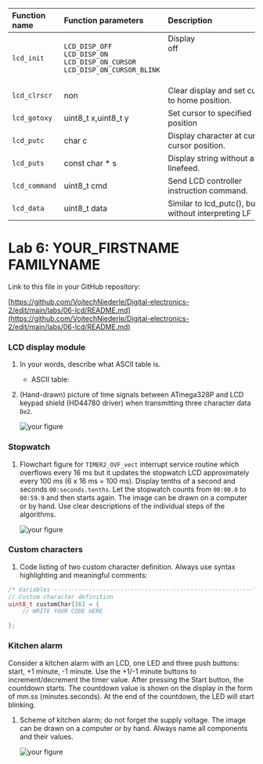   | **Function name** | **Function parameters** | **Description** | **Example** |
   | :-- | :-- | :-- | :-- |
   | `lcd_init` | `LCD_DISP_OFF`<br>`LCD_DISP_ON`<br>`LCD_DISP_ON_CURSOR`<br>`LCD_DISP_ON_CURSOR_BLINK` | Display off&nbsp;&nbsp;&nbsp;&nbsp;&nbsp;&nbsp;&nbsp;&nbsp;&nbsp;&nbsp;&nbsp;&nbsp;&nbsp;&nbsp;&nbsp;&nbsp;&nbsp;&nbsp;&nbsp;&nbsp;&nbsp;&nbsp;&nbsp;&nbsp;&nbsp;&nbsp;&nbsp;&nbsp;&nbsp;&nbsp;&nbsp;&nbsp;&nbsp;&nbsp;&nbsp;&nbsp;&nbsp;&nbsp;&nbsp;&nbsp;&nbsp;&nbsp;&nbsp;&nbsp;&nbsp;<br>&nbsp;<br>&nbsp;<br>&nbsp; | `lcd_init(LCD_DISP_OFF);`<br>&nbsp;<br>&nbsp;<br>&nbsp; |
   | `lcd_clrscr` | non | Clear display and set cursor to home position. | `lcd_clrscr();` |
   | `lcd_gotoxy` | uint8_t 	x,uint8_t 	y | Set cursor to specified position | `lcd_gotoxy(0,0);` |
   | `lcd_putc` | char 	c | Display character at current cursor position. | `lcd_putc("a")` |
   | `lcd_puts` | const char * 	s | Display string without auto linefeed. | `lcd_puts("ok")` |
   | `lcd_command` | uint8_t 	cmd	 | Send LCD controller instruction command. | |
   | `lcd_data` | uint8_t 	data | Similar to lcd_putc(), but without interpreting LF | |
   
   # Lab 6: YOUR_FIRSTNAME FAMILYNAME

Link to this file in your GitHub repository:

[https://github.com/VojtechNiederle/Digital-electronics-2/edit/main/labs/06-lcd/README.md](https://github.com/VojtechNiederle/Digital-electronics-2/edit/main/labs/06-lcd/README.md)


### LCD display module

1. In your words, describe what ASCII table is.
   * ASCII table:

2. (Hand-drawn) picture of time signals between ATmega328P and LCD keypad shield (HD44780 driver) when transmitting three character data `De2`.

   ![your figure]()


### Stopwatch

1. Flowchart figure for `TIMER2_OVF_vect` interrupt service routine which overflows every 16&nbsp;ms but it updates the stopwatch LCD approximately every 100&nbsp;ms (6 x 16&nbsp;ms = 100&nbsp;ms). Display tenths of a second and seconds `00:seconds.tenths`. Let the stopwatch counts from `00:00.0` to `00:59.9` and then starts again. The image can be drawn on a computer or by hand. Use clear descriptions of the individual steps of the algorithms.

   ![your figure]()


### Custom characters

1. Code listing of two custom character definition. Always use syntax highlighting and meaningful comments:

```c
/* Variables ---------------------------------------------------------*/
// Custom character definition
uint8_t customChar[16] = {
    // WRITE YOUR CODE HERE

};
```


### Kitchen alarm

Consider a kitchen alarm with an LCD, one LED and three push buttons: start, +1 minute, -1 minute. Use the +1/-1 minute buttons to increment/decrement the timer value. After pressing the Start button, the countdown starts. The countdown value is shown on the display in the form of mm.ss (minutes.seconds). At the end of the countdown, the LED will start blinking.

1. Scheme of kitchen alarm; do not forget the supply voltage. The image can be drawn on a computer or by hand. Always name all components and their values.

   ![your figure]()


